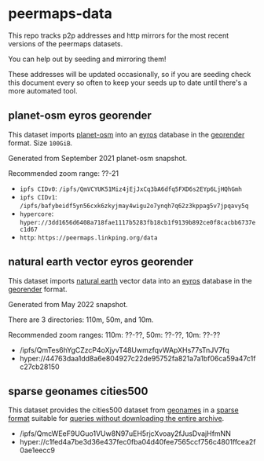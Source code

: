 # peermaps-data

This repo tracks p2p addresses and http mirrors for the most recent versions of
the peermaps datasets.

You can help out by seeding and mirroring them!

These addresses will be updated occasionally, so if you are seeding check this
document every so often to keep your seeds up to date until there's a more
automated tool.

## planet-osm eyros georender

This dataset imports [planet-osm][] into an [eyros][] database in the
[georender][] format. Size `100GiB`.

Generated from September 2021 planet-osm snapshot.

Recommended zoom range: ??-21

* `ipfs CIDv0`: `/ipfs/QmVCYUK51Miz4jEjJxCq3bA6dfq5FXD6s2EYp6LjHQhGmh`
* `ipfs CIDv1`: `/ipfs/bafybeidf5yn56cxk6zkyjmay4wigu2o7ynqh7q62z3kppag5v7jpqavy5q`
* `hypercore`: `hyper://3dd1656d6408a718fae1117b5283fb18cb1f9139b892ce0f8cacbb6737ec1d67`
* `http`: `https://peermaps.linkping.org/data`

[planet-osm]: https://planet.openstreetmap.org/
[eyros]: https://github.com/peermaps/eyros
[georender]: https://github.com/peermaps/docs/blob/master/georender.md

## natural earth vector eyros georender

This dataset imports [natural earth][] vector data into an [eyros][] database in
the [georender][] format.

Generated from May 2022 snapshot.

There are 3 directories: 110m, 50m, and 10m.

Recommended zoom ranges: 110m: ??-??, 50m: ??-??, 10m: ??-??

* /ipfs/QmTes6hYgCZzcP4oXjyvT48UwmzfqvWApXHs77sTnJV7fq
* hyper://44763daa1dd8a6e804927c22de95752fa821a7a1bf06ca59a47c1fc27cb28150

[natural earth]: https://www.naturalearthdata.com/

## sparse geonames cities500

This dataset provides the cities500 dataset from [geonames][] in a
[sparse format](https://github.com/peermaps/sparse-geonames-ingest) suitable for
[queries without downloading the entire archive](https://github.com/peermaps/sparse-geonames-search).

* /ipfs/QmcWEeF9UGuo1VUw8N97uEH5rjcXvoay2fJusDvajHfmNN
* hyper://c1fed4a7be3d36e437fec0fba04d40fee7565ccf756c4801ffcea2f0ae1eecc9

[geonames]: https://download.geonames.org/export/dump/
